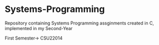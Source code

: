 # Systems-Programming
Repository containing Systems Programming assginments created in C, implemented in my Second-Year

First Semester-> CSU22014
